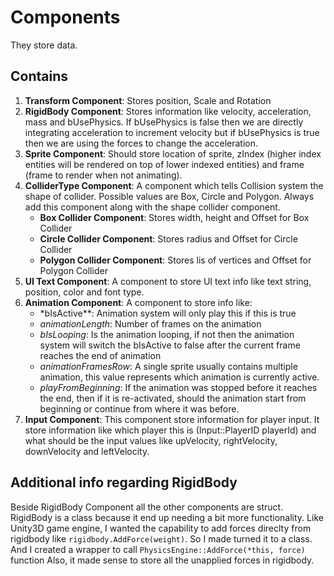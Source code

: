 # Components

They store data.

## Contains

1. **Transform Component**: Stores position, Scale and Rotation
2. **RigidBody Component**: Stores information like velocity, acceleration, mass and bUsePhysics. If bUsePhysics is false then we are directly integrating acceleration to increment velocity but if bUsePhysics is true then we are using the forces to change the acceleration.
3. **Sprite Component**: Should store location of sprite, zIndex (higher index entities will be rendered on top of lower indexed entities) and frame (frame to render when not animating).
4. **ColliderType Component**: A component which tells Collision system the shape of collider. Possible values are Box, Circle and Polygon. Always add this component along with the shape collider component.
   - **Box Collider Component**: Stores width, height and Offset for Box Collider
   - **Circle Collider Component**: Stores radius and Offset for Circle Collider
   - **Polygon Collider Component**: Stores lis of vertices and Offset for Polygon Collider
5. **UI Text Component**: A component to store UI text info like text string, position, color and font type.
6. **Animation Component**: A component to store info like:
   - \*bIsActive\*\*: Animation system will only play this if this is true
   - _animationLength_: Number of frames on the animation
   - _bIsLooping_: Is the animation looping, if not then the animation system will switch the bIsActive to false after the current frame reaches the end of animation
   - _animationFramesRow_: A single sprite usually contains multiple animation, this value represents which animation is currently active.
   - _playFromBeginning_: If the animation was stopped before it reaches the end, then if it is re-activated, should the animation start from beginning or continue from where it was before.
7. **Input Component**: This component store information for player input. It store information like which player this is (Input::PlayerID playerId) and what should be the input values like upVelocity, rightVelocity, downVelocity and leftVelocity.

## Additional info regarding RigidBody

Beside RigidBody Component all the other components are struct. RigidBody is a class because it end up needing a bit more functionality. Like Unity3D game engine, I wanted the capability to add forces direclty from rigidbody like `rigidbody.AddForce(weight)`. So I made turned it to a class. And I created a wrapper to call `PhysicsEngine::AddForce(*this, force)` function Also, it made sense to store all the unapplied forces in rigidbody.
